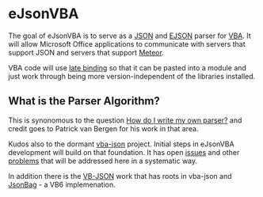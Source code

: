 # eJsonVBA

The goal of eJsonVBA is to serve as a [JSON](http://www.json.org/) and [EJSON](http://stackoverflow.com/questions/23754969/why-does-meteor-use-ejson-and-not-bson-directly) parser for [VBA](http://msdn.microsoft.com/en-us/library/office/gg264383(v=office.15).aspx). It will allow Microsoft Office applications to communicate with servers that support JSON and servers that support [Meteor](https://www.meteor.com/).

VBA code will use [late binding](http://excelmatters.com/2013/09/23/vba-references-and-early-binding-vs-late-binding/) so that it can be pasted into a module and just work through being more version-independent of the libraries installed.

## What is the Parser Algorithm?

This is synonomous to the question [How do I write my own parser?](http://techblog.procurios.nl/k/n618/news/view/14605/14863/how-do-i-write-my-own-parser-(for-json).html?pageNr=3#thread_339) and credit goes to Patrick van Bergen for his work in that area.

Kudos also to the dormant [vba-json](https://code.google.com/p/vba-json/) project. Initial steps in eJsonVBA development will build on that foundation. It has open [issues](http://code.google.com/p/vba-json/issues/list) and other [problems](http://stackoverflow.com/questions/5773683/excel-vba-parsed-json-object-loop/19359035#19359035) that will be addressed here in a systematic way.

In addition there is the [VB-JSON](http://www.ediy.co.nz/vbjson-json-parser-library-in-vb6-xidc55680.html) work that has roots in vba-json and [JsonBag](http://www.vbforums.com/showthread.php?738845-VB6-JsonBag-Another-JSON-Parser-Generator) - a VB6 implemenation.




